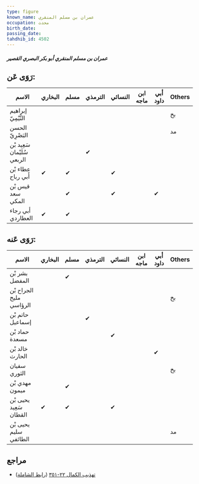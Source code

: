```yaml
---
type: figure
known_name: عمران بن مسلم المنقري
occupation: محدث
birth_date:
passing_date:
tahdhib_id: 4502
---
```

##### عمران بن مسلم المنقري أبو بكر البصري القصير

## رَوَى عَن:
| الاسم                       | البخاري | مسلم | الترمذي | النسائي | ابن ماجه | أبي داود | Others |
| --------------------------- | ------- | ---- | ------- | ------- | -------- | -------- | ------ |
| إبراهيم التَّيْمِيّ         |         |      |         |         |          |          | بخ     |
| الحسن البَصْرِيّ            |         |      |         |         |          |          | مد     |
| سَعِيد بْن سُلَيْمان الربعي |         |      | ✔       |         |          |          |        |
| عطاء بْن أَبي رباح          | ✔       | ✔    |         | ✔       |          |          |        |
| قيس بْن سعد المكي           |         | ✔    |         | ✔       |          | ✔        |        |
| أبي رجاء العطاردي           | ✔       | ✔    |         |         |          |          |        |
## رَوَى عَنه:
| الاسم                   | البخاري | مسلم | الترمذي | النسائي | ابن ماجه | أبي داود | Others |
| ----------------------- | ------- | ---- | ------- | ------- | -------- | -------- | ------ |
| بشر بْن المفضل          |         | ✔    |         |         |          |          |        |
| الجراح بْن مليح الرؤاسي |         |      |         |         |          |          | بخ     |
| حاتم بْن إسماعيل        |         |      | ✔       |         |          |          |        |
| حماد بْن مسعدة          |         |      |         | ✔       |          |          |        |
| خالد بْن الحارث         |         |      |         |         |          | ✔        |        |
| سفيان الثوري            |         |      |         |         |          |          | بخ     |
| مهدي بْن ميمون          |         | ✔    |         |         |          |          |        |
| يحيى بْن سَعِيد القطان  | ✔       | ✔    |         | ✔       |          |          |        |
| يحيى بْن سليم الطائفي   |         |      |         |         |          |          | مد     |
## مراجع
- [تهذيب الكمال ٢٢-٣٥١](obsidian://open?vault=Tahdhib-al-Kamal&file=Figures/٤٥٠٢-عمران%20بن%20مسلم%20المنقري%20أبو%20بكر%20البصري%20القصير) ([رابط الشاملة](https://shamela.ws/book/3722/11604))
